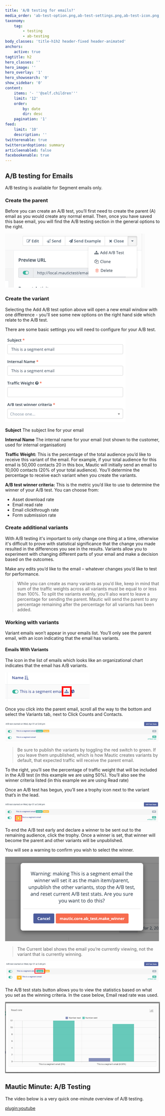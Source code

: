 ```yaml
---
title: 'A/B testing for emails?'
media_order: 'ab-test-option.png,ab-test-settings.png,ab-test-icon.png,ab-test-variants.png,ab-test-trophy.png,ab-test-warning.png,ab-test-current.png,ab-test-stats.png'
taxonomy:
    tag:
        - testing
        - ab-testing
body_classes: 'title-h1h2 header-fixed header-animated'
anchors:
    active: true
tagtitle: h2
hero_classes: ''
hero_image: ''
hero_overlay: '1'
hero_showsearch: '0'
show_sidebar: '0'
content:
    items: '- ''@self.children'''
    limit: '12'
    order:
        by: date
        dir: desc
    pagination: '1'
feed:
    limit: '10'
    description: ''
twitterenable: true
twittercardoptions: summary
articleenabled: false
facebookenable: true
---
```


## A/B testing for Emails

A/B testing is available for Segment emails only.

### Create the parent
Before you can create an A/B test, you’ll first need to create the parent (A) email as you would create any normal email. Then, once you have saved this base email, you will find the A/B testing section in the general options to the right.

![AB Test option](ab-test-option.png)

### Create the variant

Selecting the Add A/B test option above will open a new email window with one difference - you'll see some new options on the right hand side which relate to the A/B test.

There are some basic settings you will need to configure for your A/B test.

![AB test settings](ab-test-settings.png)

**Subject** The subject line for your email

**Internal Name** The internal name for your email (not shown to the customer, used for internal organisation)

**Traffic Weight:** This is the percentage of the total audience you’d like to receive this variant of the email. For example, if your total audience for this email is 50,000 contacts 20 in this box, Mautic will initially send an email to 10,000 contacts (20% of your total audience). You’ll determine the percentage to receive each variant when you create the variants.

**A/B test winner criteria:** This is the metric you’d like to use to determine the winner of your A/B test.  You can choose from:
* Asset download rate
* Email read rate
* Email clickthrough rate
* Form submission rate

### Create additional variants

With A/B testing it's important to only change one thing at a time, otherwise it's difficult to prove with statistical significance that the change you made resulted in the differences you see in the results.  Variants allow you to experiment with changing different parts of your email and make a decision based on the outcomes.

Make any edits you’d like to the email – whatever changes you’d like to test for performance.

> While you can create as many variants as you’d like, keep in mind that sum of the traffic weights across all variants must be equal to or less than 100%. To split the variants evenly, you’ll also want to leave a percentage for sending the parent. Mautic will send the parent to any percentage remaining after the percentage for all variants has been added.

### Working with variants
Variant emails won’t appear in your emails list. You’ll only see the parent email, with an icon indicating that the email has variants.

#### Emails With Variants

The icon in the list of emails which looks like an organizational chart indicates that the email has A/B variants.

![AB Test Icon](ab-test-icon.png)

Once you click into the parent email, scroll all the way to the bottom and select the Variants tab, next to Click Counts and Contacts.

![AB test variants](ab-test-variants.png)

> Be sure to publish the variants by toggling the red switch to green. If you leave them unpublished, which is how Mautic creates variants by default, that expected traffic will receive the parent email. 

To the right, you’ll see the percentage of traffic weight that will be included in the A/B test (in this example we are using 50%). You’ll also see the winner criteria listed (in this example we are using Read rate)

Once an A/B test has begun, you’ll see a trophy icon next to the variant that’s in the lead. 

![AB test trophy](ab-test-trophy.png)

To end the A/B test early and declare a winner to be sent out to the remaining audience, click the trophy. Once a winner is set, that winner will become the parent and other variants will be unpublished.

You will see a warning to confirm you wish to select the winner.

![AB test select winner warning](ab-test-warning.png)

>The Current label shows the email you’re currently viewing, not the variant that is currently winning.

![AB test current label](ab-test-current.png)

The A/B test stats button allows you to view the statistics based on what you set as the winning criteria.  In the case below, Email read rate was used.

![AB test stats](ab-test-stats.png)


## Mautic Minute: A/B Testing

The video below is a very quick one-minute overview of A/B testing.

[plugin:youtube](https://www.youtube.com/watch?v=KjBf5nqY_gY)


